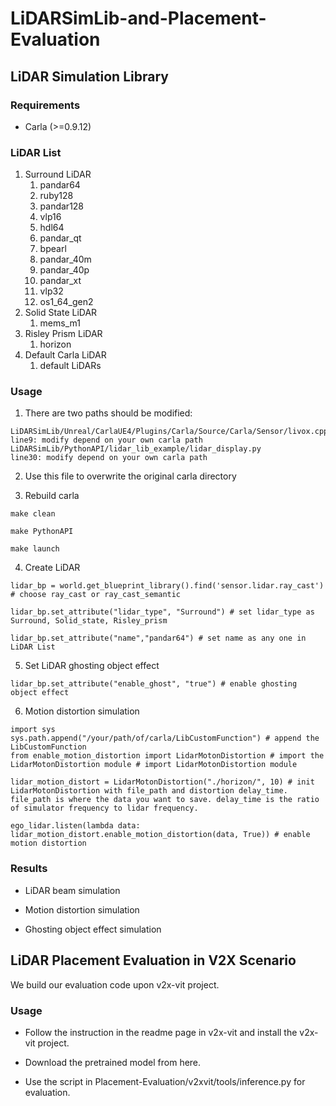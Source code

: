 # LiDARSimLib-and-Placement-Evaluation

## LiDAR Simulation Library

### Requirements

+ Carla (>=0.9.12)

### LiDAR List
1. Surround LiDAR
   1. pandar64
   2. ruby128
   3. pandar128
   4. vlp16
   5. hdl64
   6. pandar_qt
   7. bpearl
   8. pandar_40m
   9. pandar_40p
   10. pandar_xt
   11. vlp32
   12. os1_64_gen2
2. Solid State LiDAR
   1. mems_m1
3. Risley Prism LiDAR
   1. horizon
4. Default Carla LiDAR
   1. default LiDARs

### Usage

1. There are two paths should be modified:

```
LiDARSimLib/Unreal/CarlaUE4/Plugins/Carla/Source/Carla/Sensor/livox.cpp
line9: modify depend on your own carla path
LiDARSimLib/PythonAPI/lidar_lib_example/lidar_display.py
line30: modify depend on your own carla path
```

2. Use this file to overwrite the original carla directory

3. Rebuild carla

```
make clean

make PythonAPI

make launch

```

4. Create LiDAR


```
lidar_bp = world.get_blueprint_library().find('sensor.lidar.ray_cast') # choose ray_cast or ray_cast_semantic

lidar_bp.set_attribute("lidar_type", "Surround") # set lidar_type as Surround, Solid_state, Risley_prism

lidar_bp.set_attribute("name","pandar64") # set name as any one in LiDAR List

```

5. Set LiDAR ghosting object effect

```
lidar_bp.set_attribute("enable_ghost", "true") # enable ghosting object effect

```

6. Motion distortion simulation

```
import sys
sys.path.append("/your/path/of/carla/LibCustomFunction") # append the LibCustomFunction
from enable_motion_distortion import LidarMotonDistortion # import the LidarMotonDistortion module # import LidarMotonDistortion module

```

```
lidar_motion_distort = LidarMotonDistortion("./horizon/", 10) # init LidarMotonDistortion with file_path and distortion delay_time. file_path is where the data you want to save. delay_time is the ratio of simulator frequency to lidar frequency.

```

```
ego_lidar.listen(lambda data: lidar_motion_distort.enable_motion_distortion(data, True)) # enable motion distortion

```

### Results

+	LiDAR beam simulation

+	Motion distortion simulation

+	Ghosting object effect simulation

## LiDAR Placement Evaluation in V2X Scenario

We build our evaluation code upon v2x-vit project.

### Usage

+	Follow the instruction in the readme page in v2x-vit and install the v2x-vit project.

+ Download the pretrained model from here.

+ Use the script in Placement-Evaluation/v2xvit/tools/inference.py for evaluation.
